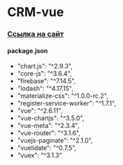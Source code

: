 # CRM-vue
### [Ссылка на сайт](https://vue-crm-uk.web.app/register)
#### package.json
- "chart.js": "^2.9.3",
- "core-js": "^3.6.4",
- "firebase": "^7.14.5",
- "lodash": "^4.17.15",
- "materialize-css": "^1.0.0-rc.2",
- "register-service-worker": "^1.7.1",
- "vue": "^2.6.11",
- "vue-chartjs": "^3.5.0",
- "vue-meta": "^2.3.4",
- "vue-router": "^3.1.6",
- "vuejs-paginate": "^2.1.0",
- "vuelidate": "^0.7.5",
- "vuex": "^3.1.3"
